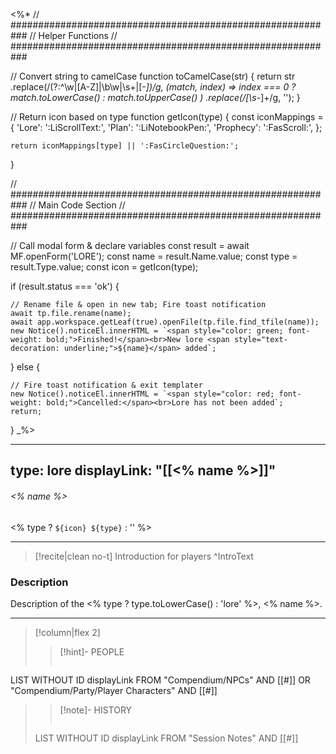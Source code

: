 <%*
// ###########################################################
//                        Helper Functions
// ###########################################################

// Convert string to camelCase
function toCamelCase(str) {
  return str
    .replace(/(?:^\w|[A-Z]|\b\w|\s+|[-_])/g, (match, index) =>
      index === 0 ? match.toLowerCase() : match.toUpperCase()
    )
    .replace(/[\s-_]+/g, '');
}

// Return icon based on type
function getIcon(type) {
    const iconMappings = {
	'Lore': ':LiScrollText:', 
	'Plan': ':LiNotebookPen:',
        'Prophecy': ':FasScroll:',
    }; 

    return iconMappings[type] || ':FasCircleQuestion:';
}

// ###########################################################
//                        Main Code Section
// ###########################################################

// Call modal form & declare variables
const result = await MF.openForm('LORE');
const name = result.Name.value;
const type = result.Type.value;
const icon = getIcon(type);

if (result.status === 'ok') {

    // Rename file & open in new tab; Fire toast notification
    await tp.file.rename(name);
    await app.workspace.getLeaf(true).openFile(tp.file.find_tfile(name));
    new Notice().noticeEl.innerHTML = `<span style="color: green; font-weight: bold;">Finished!</span><br>New lore <span style="text-decoration: underline;">${name}</span> added`;

} else {

    // Fire toast notification & exit templater
    new Notice().noticeEl.innerHTML = `<span style="color: red; font-weight: bold;">Cancelled:</span><br>Lore has not been added`;
    return;
}
_%>

---
type: lore
displayLink: "[[<% name %>]]"
---

###### <% name %>
<span class="sub2"><% type ? `${icon} ${type}` : '' %></span>
___

> [!recite|clean no-t]
>	Introduction for players
>^IntroText

### Description
Description of the <% type ? type.toLowerCase() : 'lore' %>, <% name %>.

---

>[!column|flex 2]
>>[!hint]- PEOPLE
>>```dataview
LIST WITHOUT ID displayLink
FROM "Compendium/NPCs" AND [[#]] OR "Compendium/Party/Player Characters" AND [[#]]
>
>>[!note]- HISTORY
>>```dataview
>LIST WITHOUT ID displayLink
>FROM "Session Notes" AND [[#]]
